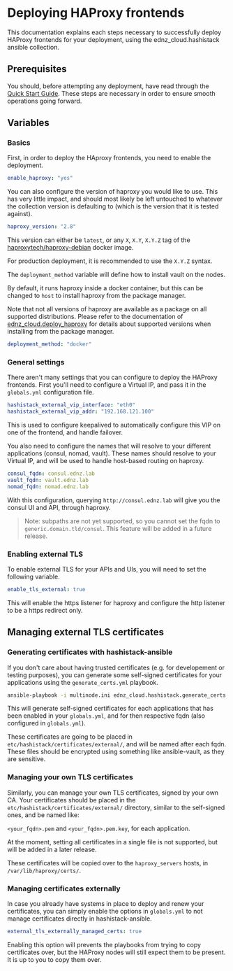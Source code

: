 # Deploying HAProxy frontends

This documentation explains each steps necessary to successfully deploy HAProxy frontends for your deployment, using the ednz_cloud.hashistack ansible collection.

## Prerequisites

You should, before attempting any deployment, have read through the [Quick Start Guide](./quick_start.md). These steps are necessary in order to ensure smooth operations going forward.

## Variables

### Basics

First, in order to deploy the HAproxy frontends, you need to enable the deployment.

```yaml
enable_haproxy: "yes"
```

You can also configure the version of haproxy you would like to use. This has very little impact, and should most likely be left untouched to whatever the collection version is defaulting to (which is the version that it is tested against).

```yaml
haproxy_version: "2.8"
```
This version can either be `latest`, or any `X`, `X.Y`, `X.Y.Z` tag of the [haproxytech/haproxy-debian](https://hub.docker.com/r/haproxytech/haproxy-debian) docker image.

For production deployment, it is recommended to use the `X.Y.Z` syntax.

The `deployment_method` variable will define how to install vault on the nodes.

By default, it runs haproxy inside a docker container, but this can be changed to `host` to install haproxy from the package manager.

Note that not all versions of haproxy are available as a package on all supported distributions. Please refer to the documentation of [ednz_cloud.deploy_haproxy](https://github.com/ednz-cloud/deploy_haproxy) for details about supported versions when installing from the package manager.

```yaml
deployment_method: "docker"
```

### General settings

There aren't many settings that you can configure to deploy the HAProxy frontends. First you'll need to configure a Virtual IP, and pass it in the `globals.yml` configuration file.

```yaml
hashistack_external_vip_interface: "eth0"
hashistack_external_vip_addr: "192.168.121.100"
```

This is used to configure keepalived to automatically configure this VIP on one of the frontend, and handle failover.

You also need to configure the names that will resolve to your different applications (consul, nomad, vault). These names should resolve to your Virtual IP, and will be used to handle host-based routing on haproxy.

```yaml
consul_fqdn: consul.ednz.lab
vault_fqdn: vault.ednz.lab
nomad_fqdn: nomad.ednz.lab
```

With this configuration, querying `http://consul.ednz.lab` will give you the consul UI and API, through haproxy.

> Note: subpaths are not yet supported, so you cannot set the fqdn to `generic.domain.tld/consul`. This feature will be added in a future release.

### Enabling external TLS

To enable external TLS for your APIs and UIs, you will need to set the following variable.

```yaml
enable_tls_external: true
```

This will enable the https listener for haproxy and configure the http listener to be a https redirect only.

## Managing external TLS certificates

### Generating certificates with hashistack-ansible

If you don't care about having trusted certificates (e.g. for developement or testing purposes), you can generate some self-signed certificates for your applications using the `generate_certs.yml` playbook.

```bash
ansible-playbook -i multinode.ini ednz_cloud.hashistack.generate_certs.yml
```

This will generate self-signed certificates for each applications that has been enabled in your `globals.yml`, and for then respective fqdn (also configured in `globals.yml`).

These certificates are going to be placed in `etc/hashistack/certificates/external/`, and will be named after each fqdn. These files should be encrypted using something like ansible-vault, as they are sensitive.

### Managing your own TLS certificates

Similarly, you can manage your own TLS certificates, signed by your own CA. Your certificates should be placed in the `etc/hashistack/certificates/external/` directory, similar to the self-signed ones, and be named like:

`<your_fqdn>.pem` and `<your_fqdn>.pem.key`, for each application.

At the moment, setting all certificates in a single file is not supported, but will be added in a later release.

These certificates will be copied over to the `haproxy_servers` hosts, in `/var/lib/haproxy/certs/`.


### Managing certificates externally

In case you already have systems in place to deploy and renew your certificates, you can simply enable the options in `globals.yml` to not manage certificates directly in hashistack-ansible.

```yaml
external_tls_externally_managed_certs: true
```

Enabling this option will prevents the playbooks from trying to copy certificates over, but the HAProxy nodes will still expect them to be present. It is up to you to copy them over.
